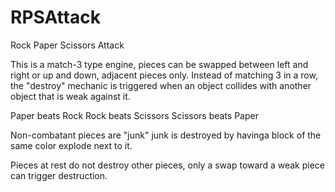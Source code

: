 # RPSAttack
Rock Paper Scissors Attack

This is a match-3 type engine, pieces can be swapped between left and right or up and down, adjacent pieces only.
Instead of matching 3 in a row, the "destroy" mechanic is triggered when an object collides with another object that is weak against it.

Paper beats Rock
Rock beats Scissors
Scissors beats Paper

Non-combatant pieces are "junk" junk is destroyed by havinga block of the same color explode next to it.

Pieces at rest do not destroy other pieces, only a swap toward a weak piece can trigger destruction.
